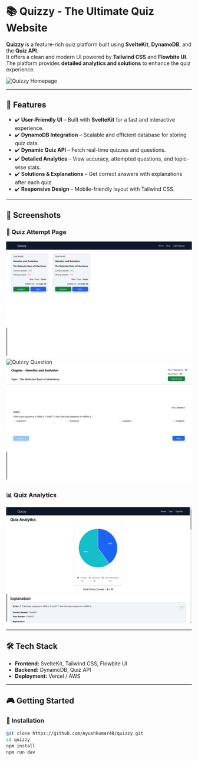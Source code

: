 # 📚 Quizzy - The Ultimate Quiz Website

**Quizzy** is a feature-rich quiz platform built using **SvelteKit**, **DynamoDB**, and the **Quiz API**.  
It offers a clean and modern UI powered by **Tailwind CSS** and **Flowbite UI**.  
The platform provides **detailed analytics and solutions** to enhance the quiz experience.

![Quizzy Homepage](./screenshots/homepage.png)

---

## 🚀 Features

- ✔️ **User-Friendly UI** – Built with **SvelteKit** for a fast and interactive experience.
- ✔️ **DynamoDB Integration** – Scalable and efficient database for storing quiz data.
- ✔️ **Dynamic Quiz API** – Fetch real-time quizzes and questions.
- ✔️ **Detailed Analytics** – View accuracy, attempted questions, and topic-wise stats.
- ✔️ **Solutions & Explanations** – Get correct answers with explanations after each quiz.
- ✔️ **Responsive Design** – Mobile-friendly layout with Tailwind CSS.

---

## 📸 Screenshots

### 🎯 Quiz Attempt Page

![Quizzy Question](./static/1.png)
![Quizzy Question](./static/2.png)
![Quizzy Question](./static/3.png)

### 📊 Quiz Analytics

![Quizzy Analytics](./static/4.png)

---

## 🛠️ Tech Stack

- **Frontend:** SvelteKit, Tailwind CSS, Flowbite UI
- **Backend:** DynamoDB, Quiz API
- **Deployment:** Vercel / AWS

---

## 🎮 Getting Started

### 🔧 Installation

```sh
git clone https://github.com/Ayushkumar48/quizzy.git
cd quizzy
npm install
npm run dev
```
